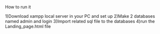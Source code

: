 How to run it

1)Download xampp local server in your PC and set up
2)Make 2 databases named admin and login
3)Import related sql file to the databases
4)run the Landing_page.html file 
